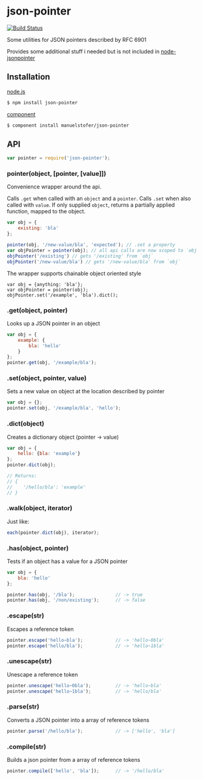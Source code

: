 # json-pointer

[![Build Status](https://travis-ci.org/manuelstofer/json-pointer.png)](https://travis-ci.org/manuelstofer/json-pointer)


Some utilities for JSON pointers described by RFC 6901

Provides some additional stuff i needed but is not included in [node-jsonpointer](https://github.com/janl/node-jsonpointer)


## Installation

[node.js](http://nodejs.org)
```bash
$ npm install json-pointer
```

[component](https://github.com/component/component)
```bash
$ component install manuelstofer/json-pointer
```

## API

```Javascript
var pointer = require('json-pointer');
```

### pointer(object, [pointer, [value]])

Convenience wrapper around the api.

Calls `.get` when called with an `object` and a `pointer`.
Calls `.set` when also called with `value`.
If only supplied `object`, returns a partially applied function, mapped to the object.


```Javascript
var obj = {
    existing: 'bla'
};

pointer(obj, '/new-value/bla', 'expected'); // .set a property
var objPointer = pointer(obj); // all api calls are now scoped to `obj`
objPointer('/existing') // gets '/existing' from `obj`
objPointer('/new-value/bla') // gets '/new-value/bla' from `obj`
```

The wrapper supports chainable object oriented style

```
var obj = {anything: 'bla'};
var objPointer = pointer(obj);
objPointer.set('/example', 'bla').dict();
```

### .get(object, pointer)

Looks up a JSON pointer in an object

```Javascript
var obj = {
    example: {
        bla: 'hello'
    }
};
pointer.get(obj, '/example/bla');
```



### .set(object, pointer, value)

Sets a new value on object at the location described by pointer

```Javascript
var obj = {};
pointer.set(obj, '/example/bla', 'hello');
```


### .dict(object)

Creates a dictionary object (pointer -> value)

```Javascript
var obj = {
    hello: {bla: 'example'}
};
pointer.dict(obj);

// Returns:
// {
//    '/hello/bla': 'example'
// }
```


### .walk(object, iterator)

Just like:

```Javascript
each(pointer.dict(obj), iterator);
```


### .has(object, pointer)

Tests if an object has a value for a JSON pointer

```Javascript
var obj = {
    bla: 'hello'
};

pointer.has(obj, '/bla');               // -> true
pointer.has(obj, '/non/existing');      // -> false
```



### .escape(str)

Escapes a reference token

```Javascript
pointer.escape('hello~bla');            // -> 'hello~0bla'
pointer.escape('hello/bla');            // -> 'hello~1bla'
```



### .unescape(str)

Unescape a reference token

```Javascript
pointer.unescape('hello~0bla');         // -> 'hello~bla'
pointer.unescape('hello~1bla');         // -> 'hello/bla'
```


### .parse(str)

Converts a JSON pointer into a array of reference tokens

```Javascript
pointer.parse('/hello/bla');            // -> ['hello', 'bla']
```


### .compile(str)

Builds a json pointer from a array of reference tokens

```Javascript
pointer.compile(['hello', 'bla']);      // -> '/hello/bla'
```
